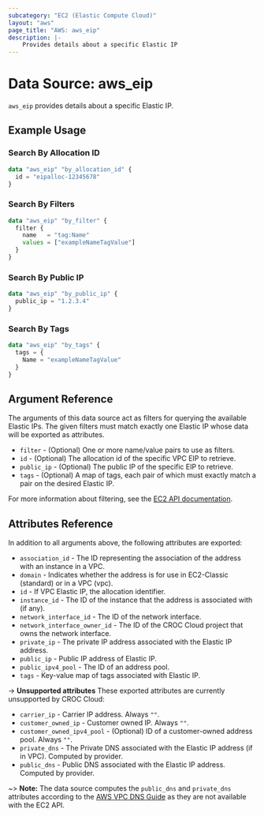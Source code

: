 ```yaml
---
subcategory: "EC2 (Elastic Compute Cloud)"
layout: "aws"
page_title: "AWS: aws_eip"
description: |-
    Provides details about a specific Elastic IP
---
```


# Data Source: aws_eip

`aws_eip` provides details about a specific Elastic IP.

## Example Usage

### Search By Allocation ID

```terraform
data "aws_eip" "by_allocation_id" {
  id = "eipalloc-12345678"
}
```

### Search By Filters

```terraform
data "aws_eip" "by_filter" {
  filter {
    name   = "tag:Name"
    values = ["exampleNameTagValue"]
  }
}
```

### Search By Public IP

```terraform
data "aws_eip" "by_public_ip" {
  public_ip = "1.2.3.4"
}
```

### Search By Tags

```terraform
data "aws_eip" "by_tags" {
  tags = {
    Name = "exampleNameTagValue"
  }
}
```

## Argument Reference

The arguments of this data source act as filters for querying the available Elastic IPs.
The given filters must match exactly one Elastic IP whose data will be exported as attributes.

* `filter` - (Optional) One or more name/value pairs to use as filters.
* `id` - (Optional) The allocation id of the specific VPC EIP to retrieve.
* `public_ip` - (Optional) The public IP of the specific EIP to retrieve.
* `tags` - (Optional) A map of tags, each pair of which must exactly match a pair on the desired Elastic IP.

For more information about filtering, see the [EC2 API documentation][describe-addresses].

[describe-addresses]: https://docs.cloud.croc.ru/en/api/ec2/addresses/DescribeAddresses.html

## Attributes Reference

In addition to all arguments above, the following attributes are exported:

* `association_id` - The ID representing the association of the address with an instance in a VPC.
* `domain` - Indicates whether the address is for use in EC2-Classic (standard) or in a VPC (vpc).
* `id` - If VPC Elastic IP, the allocation identifier.
* `instance_id` - The ID of the instance that the address is associated with (if any).
* `network_interface_id` - The ID of the network interface.
* `network_interface_owner_id` - The ID of the CROC Cloud project that owns the network interface.
* `private_ip` - The private IP address associated with the Elastic IP address.
* `public_ip` - Public IP address of Elastic IP.
* `public_ipv4_pool` - The ID of an address pool.
* `tags` - Key-value map of tags associated with Elastic IP.

->  **Unsupported attributes**
These exported attributes are currently unsupported by CROC Cloud:

* `carrier_ip` - Carrier IP address. Always `""`.
* `customer_owned_ip` - Customer owned IP. Always `""`.
* `customer_owned_ipv4_pool` - (Optional) ID  of a customer-owned address pool. Always `""`.
* `private_dns` - The Private DNS associated with the Elastic IP address (if in VPC). Computed by provider.
* `public_dns` - Public DNS associated with the Elastic IP address. Computed by provider.

~> **Note:** The data source computes the `public_dns` and `private_dns` attributes according to the [AWS VPC DNS Guide](https://docs.aws.amazon.com/vpc/latest/userguide/vpc-dns.html#vpc-dns-hostnames) as they are not available with the EC2 API.
